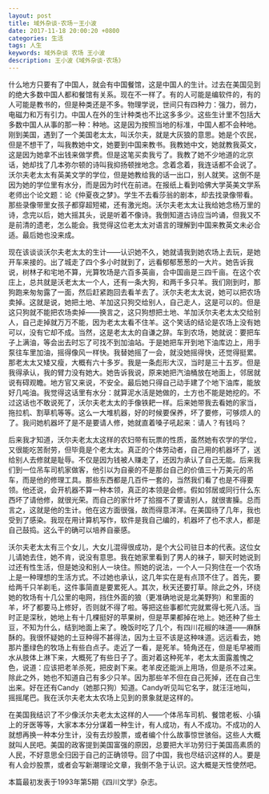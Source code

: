```yaml
---
layout: post
title: 域外杂谈·农场－王小波
date: 2017-11-18 20:00:20 +0800
categories: 生活
tags: 人生
keywords: 域外杂谈 农场 王小波
description: 王小波《域外杂谈·农场》
---
```


什么地方只要有了中国人，就会有中国餐馆，这是中国人的生计。过去在美国见到的绝大多数中国人都和餐馆有关系。现在不一样了。有的人可能是编软件的，有的人可能是教书的，但是种类还是不多。物理学说，世间只有四种力：强力，弱力，电磁力和万有引力。中国人在外的生计种类也不比这多多少。这些生计里不包括大多数中国人从事的那一种：种地。这是因为按照当地的标准，中国人都不会种地。刚到美国，遇到了一个美国老太太，叫沃尔夫，就是大灰狼的意思。她是个农民，但是不想干了，叫我教她中文，她要到中国来教书。我教她中文，她就教我英文，这是因为她拿不出钱来做学费。但是这笔买卖我亏了。我教了她不少地道的北京话，她却找了几本弥尔顿的诗叫我抑扬顿挫地念。念着念着，我连话都不会说了。沃尔夫老太太有英美文学的学位，但是她教给我的话一出口，别人就笑。这倒不是因为她的学位里有水分，而是因为时代在前进。在报纸上看到哈佛大学英美文学系老师出个论文题：论《仲夏夜之梦》。学生不去看莎翁的剧本，却去找录像带看。那些录像带里女孩子都穿超短裙，还有激光炮。沃尔夫老太太让我给她念杨万里的诗，念完以后，她大摇其头，说是听着不像诗。我倒知道古诗应当吟诵，但我又不是前清的遗老，怎么能会。我觉得这位老太太对语言的理解到中国来教英文未必合适。最后她也没来成。


现在该谈谈沃尔夫老太太的生计——认识她不久，她就请我到她农场上去玩，是她开车来接的。出了城走了四个多小时就到了，远看郁郁葱葱的一大片。她告诉我说，树林子和宅地不算，光算牧场是六百多英亩，合中国亩是三四千亩。在这个农庄上，总共就是沃老太太一个人，还有一条大狗，和两千多只羊。我们刚到时，那狗跑来匆匆露了一面，然后赶紧跑回去看羊去了。沃尔夫老太太说，她可以把农场卖掉。这就是说，她把土地、羊加这只狗交给别人，自己走人，这是可以的。但是这只狗就不能把农场卖掉——换言之，这只狗想把土地、羊加沃尔夫老太太交给别人，自己走掉就万万不能，因为老太太看不住羊。这个笑话的结论是农场上没有她可以，没有它却不成。当然，这是老太太的自谦之辞。车到农场，她就说：要把车子上满油，等会出去时忘了可找不到加油站。于是她把车开到地下油库边上，用手泵往车里加油，摇得像风一样快。我替她摇了一会，就没她摇得快，还觉得挺累。那老太太又矮又瘦，大概有六十多岁。我是一条彪形大汉，当时是三十五岁。但是我得承认，我的臂力没有她大。她告诉我说，原来她把汽油桶放在地面上，邻居就说有碍观瞻。地方官又来说，不安全。最后她只得自己动手建了个地下油库，能放好几吨油。我觉得这话里有水分：就算泥水活是她做的，土方也不能是她挖的。不过这话也不敢说死了，沃尔夫老太太的手像铁耙一样。后来她带我去看她的家当，拖拉机、割草机等等。这么一大堆机器，好的时候要保养，坏了要修，可够烦人的了。我问她机器坏了是不是要请人修，她就直着嗓子吼起来：请人？有钱吗？

后来我才知道，沃尔夫老太太这样的农妇带有玩票的性质，虽然她有农学的学位，又很能吃苦耐劳，但毕竟是个老太太。真正的个体劳动者，自己用的机器坏了，送给别人去修就是耻辱。不仅是因为钱被人赚走了，还因为承认了自己无能。后来我们到一位吊车司机家做客，他引以为自豪的不是那台自己的价值三十万美元的吊车，而是他的修理工具。那些东西都是几百件一套的，当然我们看了也是不得要领。他还说，会开机器不算一种本领，真正的本领是会修。假如邻居或同行什么东西坏了请他修，就很光荣。而自己的家什坏了拾掇不了要请别人，就很害臊。总而言之，这就是他的生计。他在这方面很强，故而得意洋洋。在美国待了几年，我也受到了感染。我现在用计算机写作，软件是我自己编的，机器坏了也不求人，都是自己鼓捣。这么干的确可以培养自豪感。

沃尔夫老太太有三个女儿，大女儿混得很成功，是个大公司驻日本的代表。这位女儿请她去住，她不肯，说没有意思。我在她家里看到了男人的袜子，聊天时她说到过还有性生活，但是她没和别人一块住。照她的说法，一个人一只狗住在一个农场上是一种理想的生活方式。不过她也承认，这几年实在是有点顶不住了。首先，要给两千只羊剃毛，这件事简直是要累死人。其次，秋天还要打草。除此之外，环绕她的牧场有十几公里的电网，挡住外面的狼（更准确地说是北美野狗）和里面的羊，坏了都要马上修好，否则就不得了啦。等把这些事都忙完就累得七死八活。当时正是深秋，她地上有十几棵挺好的苹果树，但是苹果都掉在地上。她还种了些土豆，不知为什么，结到地面上来了。晚饭时吃了几个，有四川花椒的味道——麻酥酥的。我很怀疑她的土豆种得不甚得法，因为土豆不该是这种味道。远远看去，她那片墨绿色的牧场上有些白点子。走近了一看，是死羊。犄角还在，但是毛早被雨水从肢体上淋下来，大概死了有些日子了。面对着这种死羊，老太太面露羞愧之色，说道：应该把老羊杀死，把皮剥下来。老羊皮还能派上用场，但是杀不过来。除此之外，她也不知道自己有多少只羊。因为那些羊不但在自己死掉，还在自己生出来。好在还有Candy（她那只狗）知道。Candy听见叫它名字，就汪汪地叫，摇摇尾巴。我在沃尔夫老太太农场上见到的景象就是这样的。

在美国我结识了不少像沃尔夫老太太这样的人——个体吊车司机、餐馆老板、小镇上的牙医等等，大家本本分分谋着一种生计，有人成功，有人不成功。不成功的人就想再换一种本分生计，没有去炒股票，或者编个什么故事惊世骇俗。这些人大概就叫人民吧。美国的政客提到美国富强的原因，总要把大半功劳归于美国高素质的人民，不好意思全归因于自己的正确领导。回了中国，我也尽结识这样的人。要是有人会炒股票，或者会写新潮理论文章，我倒不急于认识。这大概是天性使然吧。

本篇最初发表于1993年第5期《四川文学》杂志。